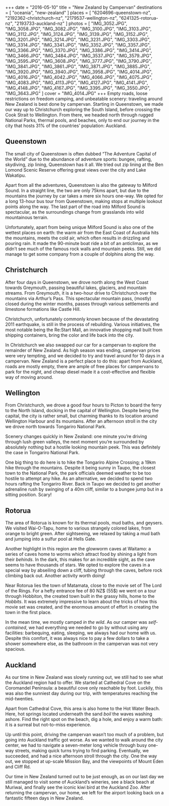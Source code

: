 +++
date    = "2016-05-10"
title   = "New Zealand by Campervan"
destinations = [ "oceania", "new-zealand" ]
places  = [
  "6204696-queenstown-nz", "2192362-christchurch-nz", "2179537-wellington-nz",
  "6241325-rotorua-nz", "2193733-auckland-nz"
]
photos = [
  "IMG_3052.JPG", "IMG_3058.JPG", "IMG_3082.JPG", "IMG_3100.JPG", "IMG_3103.JPG",
  "IMG_3112.JPG", "IMG_3124.JPG", "IMG_3139.JPG", "IMG_3152.JPG", "IMG_3201.JPG",
  "IMG_3214.JPG", "IMG_3231.JPG", "IMG_3303.JPG", "IMG_3314.JPG", "IMG_3341.JPG",
  "IMG_3352.JPG", "IMG_3357.JPG", "IMG_3366.JPG", "IMG_3370.JPG", "IMG_3386.JPG",
  "IMG_3414.JPG", "IMG_3466.JPG", "IMG_3484.JPG", "IMG_3537.JPG", "IMG_3579.JPG",
  "IMG_3595.JPG", "IMG_3608.JPG", "IMG_3777.JPG", "IMG_3790.JPG", "IMG_3841.JPG",
  "IMG_3861.JPG", "IMG_3871.JPG", "IMG_3885.JPG", "IMG_3920.JPG", "IMG_3940.JPG",
  "IMG_3958.JPG", "IMG_4014.JPG", "IMG_4016.JPG", "IMG_4042.JPG", "IMG_4066.JPG",
  "IMG_4075.JPG", "IMG_4083.JPG", "IMG_4113.JPG", "IMG_4127.JPG", "IMG_4141.JPG",
  "IMG_4148.JPG", "IMG_4167.JPG", "IMG_3395.JPG", "IMG_3550.JPG", "IMG_3643.JPG"
]
cover = "IMG_4014.JPG"
+++
Empty roads, loose restrictions on freedom camping, and unbeatable scenery: traveling around New Zealand is best done by campervan. Starting in Queenstown, we made our way up to Christchurch exploring the South Island, before crossing the Cook Strait to Wellington. From there, we headed north through rugged National Parks, thermal pools, and beaches, only to end our journey in the city that hosts 31% of the countries’ population: Auckland.

<!--more-->
## Queenstown
The small city of Queenstown is often dubbed “The Adventure Capital of the World” due to the abundance of adventure sports: bungee, rafting, skydiving, zip lining, Queenstown has it all. We tried out zip lining at the Ben Lomond Scenic Reserve offering great views over the city and Lake Wakatipu.

Apart from all the adventures, Queenstown is also the gateway to Milford Sound. In a straight line, the two are only 75kms apart, but due to the mountains the journey by car takes a mere six hours one-way. We opted for a long 13-hour bus tour from Queenstown, making stops at multiple lookout points along the way. The last part of the road into Milford Sound is spectacular, as the surroundings change from grasslands into wild mountainous terrain.

Unfortunately, apart from being unique Milford Sound is also one of the wettest places on earth: the warm air from the East Coast of Australia hits the mountains, meets the cold air, which often results in drizzling and pouring rain. It made the 90-minute boat ride a bit of an anticlimax, as we didn’t see much of the famous rock walls and mountain peeks. Still, we did manage to get some company from a couple of dolphins along the way.

## Christchurch
After four days in Queenstown, we drove north along the West Coast towards Greymouth, passing beautiful lakes, glaciers, and mountain streams. From Greymouth, it is a two-hour drive to Christchurch over the mountains via Arthur’s Pass. This spectacular mountain pass, (mostly) closed during the winter months, passes through various settlements and limestone formations like Castle Hill.

Christchurch, unfortunately commonly known because of the devastating 2011 earthquake, is still in the process of rebuilding. Various initiatives, the most notable being the Re:Start Mall, an innovative shopping mall built from shipping containers, bring the color and life back into the city.

In Christchurch we also swapped our car for a campervan to explore the remainder of New Zealand. As high season was ending, campervan prices were very tempting, and we decided to try and travel around for 10 days in a campervan. New Zealand is a perfect place to do this: apart from Auckland, roads are mostly empty, there are ample of free places for campervans to park for the night, and cheap diesel made it a cost-effective and flexible way of moving around.

## Wellington
From Christchurch, we drove a good four hours to Picton to board the ferry to the North Island, docking in the capital of Wellington. Despite being the capital, the city is rather small, but charming thanks to its location around Wellington Harbour and its mountains. After an afternoon stroll in the city we drove north towards Tongariro National Park.

Scenery changes quickly in New Zealand: one minute you’re driving through lush green valleys, the next moment you’re surrounded by absolutely nothing but a hostile looking mountain peek. This was definitely the case in Tongariro National Park.

One big thing to do here is to hike the Tongariro Alpine Crossing; a 19km hike through the mountains. Despite it being sunny in Taupo, the closest town to the National Park, the park officials deemed weather to be too hostile to attempt any hike. As an alternative, we decided to spend two hours rafting the Tongariro River. Back in Taupo we decided to get another adrenaline rush by swinging of a 40m cliff, similar to a bungee jump but in a sitting position. Scary!

## Rotorua
The area of Rotorua is known for its thermal pools, mud baths, and geysers. We visited Wai-O-Tapu, home to various strangely colored lakes, from orange to bright green. After sightseeing, we relaxed by taking a mud bath and jumping into a sulfur pool at Hells Gate.

Another highlight in this region are the glowworm caves at Waitamo: a series of caves home to worms which attract food by shining a light from their *behinds*. In the dark, this makes for an incredible sight, as the cave seems to have thousands of stars. We opted to explore the caves in a special way by abseiling down a cliff, tubing through the caves, before rock climbing back out. Another activity worth doing!

Near Rotorua lies the town of Matamata, close to the movie set of The Lord of the Rings. For a hefty entrance fee of 80 NZ$ (55$) we went on a tour through Hobbiton, the created town built in the grassy hills, home to the *Hobbits*. It was extremely impressive to learn about the tricks of how this movie set was created, and the enormous amount of effort in creating the town in the first place.

In the mean time, we mostly camped *in the wild*. As our camper was *self-contained*, we had everything we needed to go by without using any facilities: barbequing, eating, sleeping, we always had our home with us. Despite this comfort, it was always nice to pay a few dollars to take a shower somewhere else, as the bathroom in the campervan was not very spacious.

## Auckland
As our time in New Zealand was slowly running out, we still had to see what the Auckland region had to offer. We started at Cathedral Cove on the Coromandel Peninsula: a beautiful cove only reachable by foot. Luckily, this was also the sunniest day during our trip, with temperatures reaching the mid-twenties.

Apart from Cathedral Cove, this area is also home to the Hot Water Beach. Here, hot springs located underneath the sand *boil* the waves washing ashore. Find the right spot on the beach, dig a hole, and enjoy a warm bath: it is a surreal but not-to-miss experience.

Up until this point, driving the campervan wasn’t too much of a problem, but going into Auckland traffic got worse. As we wanted to walk around the city center, we had to navigate a seven-meter long vehicle through busy one-way streets, making quick turns trying to find parking. Eventually, we succeeded, and had a nice afternoon stroll through the city. One the way out, we stopped at up-scale Mission Bay, and the viewpoints of Mount Eden and Cliff Rd.

Our time in New Zealand turned out to be just enough, as on our last day we still managed to visit some of Auckland’s wineries, see a black beach at Muriwai, and finally see the iconic kiwi bird at the Auckland Zoo. After returning the campervan, our home, we left for the airport looking back on a fantastic fifteen days in New Zealand.